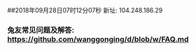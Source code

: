 ##2018年09月28日07时12分07秒 新址: 104.248.186.29
### 兔友常见问题及解答: https://github.com/wanggonging/d/blob/w/FAQ.md
